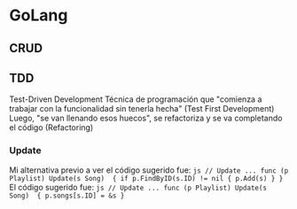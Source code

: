 # GoLang
## CRUD
## TDD
Test-Driven Development
Técnica de programación que "comienza a trabajar con la funcionalidad sin tenerla hecha" (Test First Development)
Luego, "se van llenando esos huecos", se refactoriza y se va completando el código (Refactoring)

### Update
Mi alternativa previo a ver el código sugerido fue:
    ```js
        // Update ...
        func (p Playlist) Update(s Song)  {
            if p.FindByID(s.ID) != nil {
                p.Add(s)
            }
        }
    ```
El código sugerido fue:
    ```js
        // Update ...
        func (p Playlist) Update(s Song)  {
            p.songs[s.ID] = &s
        }
    ```